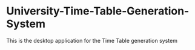 # University-Time-Table-Generation-System
This is the desktop application for the Time Table generation system

